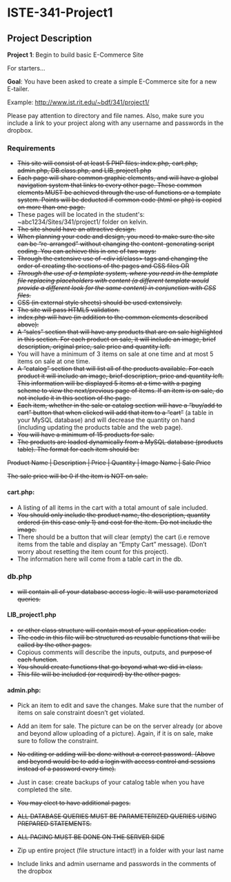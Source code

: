 # ISTE-341-Project1

## Project Description

**Project 1**: Begin to build basic E-Commerce Site

For starters…							

**Goal**: You have been asked to create a simple E-Commerce site for a new E-tailer.  

Example: http://www.ist.rit.edu/~bdf/341/project1/

Please pay attention to directory and file names.  Also, make sure you include a link to your project along with any username and passwords in the dropbox.

### Requirements
-	~~This site will consist of at least 5 PHP files: index.php,  cart.php, admin.php, DB.class.php, and LIB_project1.php~~
-	~~Each page will share common graphic elements, and will have a global navigation system that links to every other page.  These common elements MUST be achieved through the use of functions or a template system.  Points will be deducted if common code (html or php) is copied on more than one page.~~
-	These pages will be located in the student's: ~abc1234/Sites/341/project1/ folder on kelvin.
-	~~The site should have an attractive design.~~
-	~~When planning your code and design, you need to make sure the site can be “re-arranged” without changing the content-generating script coding.  You can achieve this in one of two ways:~~
-	~~Through the extensive use of <div id/class> tags and changing the order of creating the sections of the pages and CSS files OR~~
-	~~*Through the use of a template system, where you read in the template file replacing placeholders with content (a different template would provide a different look for the same content) in conjunction with CSS files.*~~
-	~~CSS (in external style sheets) should be used extensively.~~
-	~~The site will pass HTML5 validation.~~
-	~~index.php will have (in addition to the common elements described above):~~
-	~~A “sales” section that will have any products that are on sale highlighted in this section. For each product on sale, it will include an image, brief description, original price, sale price and quantity left.~~
-	You will have a minimum of 3 items on sale at one time and at most 5 items on sale at one time.
-	~~A “catalog” section that will list all of the products available.  For each product it will include an image, brief description, price and quantity left.  This information will be displayed 5 items at a time with a paging scheme to view the next/previous page of items. If an item is on sale, do not include it in this section of the page.~~
-	~~Each item, whether in the sale or catalog section will have a “buy/add to cart” button that when clicked will add that item to a “cart”~~ (a table in your MySQL database) and will decrease the quantity on hand (including updating the products table and the web page).
-	~~You will have a minimum of 15 products for sale.~~
-	~~The products are loaded dynamically from a MySQL database (products table).  The format for each item should be:~~

~~Product Name | Description | Price | Quantity | Image Name | Sale Price~~

~~The sale price will be 0 if the item is NOT on sale.~~

#### cart.php:
-	A listing of all items in the cart with a total amount of sale included.  
-	~~You should only include the product name, the description, quantity ordered (in this case only 1) and cost for the item.  Do not include the image.~~
-	There should be a button that will clear (empty) the cart (i.e remove items from the table and display an “Empty Cart” message). (Don’t worry about resetting the item count for this project).
-	The information here will come from a table cart in the db.

### db.php
-	~~will contain all of your database access logic. It will use parameterized queries.~~

#### LIB_project1.php
-	~~or other class structure will contain most of your application code:~~
-	~~The code in this file will be structured as reusable functions that will be called by the other pages.~~
-	Copious comments will describe the inputs, outputs, and ~~purpose of each function~~.
-	~~You should create functions that go beyond what we did in class.~~
-	~~This file will be included (or required) by the other pages.~~

#### admin.php:
-	Pick an item to edit and save the changes.  Make sure that the number of items on sale constraint doesn’t get violated.
-	Add an item for sale.  The picture can be on the server already (or above and beyond allow uploading of a picture).  Again, if it is on sale, make sure to follow the constraint.
-	~~No editing or adding will be done without a correct password. (Above and beyond would be to add a login with access control and sessions instead of a password every time).~~

-	Just in case: create backups of your catalog table when you have completed the site.
-	~~You may elect to have additional pages.~~
-	~~ALL DATABASE QUERIES MUST BE PARAMETERIZED QUERIES USING PREPARED STATEMENTS.~~
-	~~ALL PAGING MUST BE DONE ON THE SERVER SIDE~~
-	Zip up entire project (file structure intact!) in a folder with your last name
-	Include links and admin username and passwords in the comments of the dropbox
